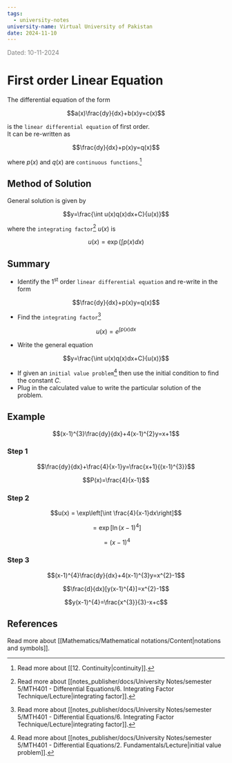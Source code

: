 ```yaml
---
tags:
  - university-notes
university-name: Virtual University of Pakistan
date: 2024-11-10
---
```


<span style="color: gray;">Dated: 10-11-2024</span>

# First order Linear Equation

The differential equation of the form  

$$a(x)\frac{dy}{dx}+b(x)y=c(x)$$

is the `linear differential equation` of first order.  
It can be re-written as  

$$\frac{dy}{dx}+p(x)y=q(x)$$

where $p(x)$ and $q(x)$ are `continuous functions`.[^1]

## Method of Solution

General solution is given by  

$$y=\frac{\int u(x)q(x)dx+C}{u(x)}$$

where the `integrating factor`[^2] $u(x)$ is  

$$u(x)=\exp\left(\int p(x)dx\right)$$

## Summary

- Identify the $1^{\text{st}}$ order `linear differential equation` and re-write in the form  

$$\frac{dy}{dx}+p(x)y=q(x)$$

- Find the `integrating factor`[^2] 

$$u(x)=e^{\int p(x)dx}$$

- Write the general equation  

$$y=\frac{\int u(x)q(x)dx+C}{u(x)}$$

- If given an `initial value problem`[^3] then use the initial condition to find the constant $C$.
- Plug in the calculated value to write the particular solution of the problem.

## Example

$$(x-1)^{3}\frac{dy}{dx}+4(x-1)^{2}y=x+1$$

### Step 1

$$\frac{dy}{dx}+\frac{4}{x-1}y=\frac{x+1}{(x-1)^{3}}$$

$$P(x)=\frac{4}{x-1}$$

### Step 2

$$u(x) = \exp\left[\int \frac{4}{x-1}dx\right]$$

$$=\exp[\ln(x-1)^{4}]$$

$$=(x-1)^{4}$$

### Step 3

$$(x-1)^{4}\frac{dy}{dx}+4(x-1)^{3}y=x^{2}-1$$

$$\frac{d}{dx}[y(x-1)^{4}]=x^{2}-1$$

$$y(x-1)^{4}=\frac{x^{3}}{3}-x+c$$

## References

Read more about [[Mathematics/Mathematical notations/Content|notations and symbols]].

[^1]: Read more about [[12. Continuity|continuity]].
[^2]: Read more about [[notes_publisher/docs/University Notes/semester 5/MTH401 - Differential Equations/6. Integrating Factor Technique/Lecture|integrating factor]].
[^3]: Read more about [[notes_publisher/docs/University Notes/semester 5/MTH401 - Differential Equations/2. Fundamentals/Lecture|initial value problem]].